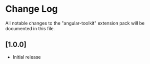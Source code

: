 # Change Log

All notable changes to the "angular-toolkit" extension pack will be documented in this file.

## [1.0.0]

- Initial release
